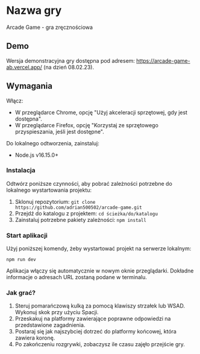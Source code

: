 # Nazwa gry

Arcade Game - gra zręcznościowa

## Demo

Wersja demonstracyjna gry dostępna pod adresem: https://arcade-game-ab.vercel.app/ (na dzień 08.02.23).

## Wymagania

Włącz:

- W przeglądarce Chrome, opcję "Użyj akceleracji sprzętowej, gdy jest dostępna".
- W przeglądarce Firefox, opcję "Korzystaj ze sprzętowego przyspieszania, jeśli jest dostępne".

Do lokalnego odtworzenia, zainstaluj:

- Node.js v16.15.0+

### Instalacja

Odtwórz poniższe czynności, aby pobrać zależności potrzebne do lokalnego wystartowania projektu:

1. Sklonuj repozytorium: `git clone https://github.com/adrian500502/arcade-game.git`
2. Przejdź do katalogu z projektem: `cd ścieżka/do/katalogu`
3. Zainstaluj potrzebne pakiety zależności: `npm install`

### Start aplikacji

Użyj poniższej komendy, żeby wystartować projekt na serwerze lokalnym:

`npm run dev`

Aplikacja włączy się automatycznie w nowym oknie przeglądarki. Dokładne informacje o adresach URL zostaną podane w terminalu.

### Jak grać?

1. Steruj pomarańczową kulką za pomocą klawiszy strzałek lub WSAD. Wykonuj skok przy użyciu Spacji.
2. Przeskakuj na platformy zawierające poprawne odpowiedzi na przedstawione zagadnienia.
3. Postaraj się jak najszybciej dotrzeć do platformy końcowej, która zawiera koronę.
4. Po zakończeniu rozgrywki, zobaczysz ile czasu zajęło przejście gry.

